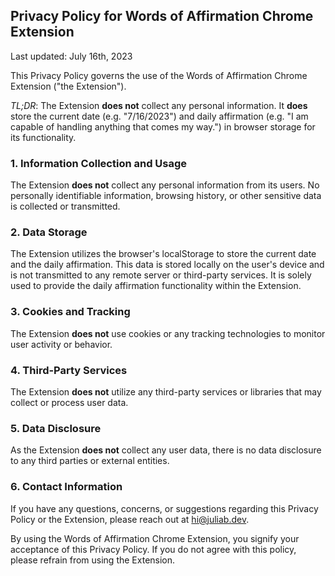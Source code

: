 ## Privacy Policy for Words of Affirmation Chrome Extension

Last updated: July 16th, 2023

This Privacy Policy governs the use of the Words of Affirmation Chrome Extension ("the Extension"). 

*TL;DR*: The Extension **does not** collect any personal information. It **does** store the current date (e.g. "7/16/2023") and daily affirmation (e.g. "I am capable of handling anything that comes my way.") in browser storage for its functionality.

### 1. Information Collection and Usage
The Extension **does not** collect any personal information from its users. No personally identifiable information, browsing history, or other sensitive data is collected or transmitted.

### 2. Data Storage
The Extension utilizes the browser's localStorage to store the current date and the daily affirmation. This data is stored locally on the user's device and is not transmitted to any remote server or third-party services. It is solely used to provide the daily affirmation functionality within the Extension.

### 3. Cookies and Tracking
The Extension **does not** use cookies or any tracking technologies to monitor user activity or behavior.

### 4. Third-Party Services
The Extension **does not** utilize any third-party services or libraries that may collect or process user data.

### 5. Data Disclosure
As the Extension **does not** collect any user data, there is no data disclosure to any third parties or external entities.

### 6. Contact Information
If you have any questions, concerns, or suggestions regarding this Privacy Policy or the Extension, please reach out at hi@juliab.dev.

By using the Words of Affirmation Chrome Extension, you signify your acceptance of this Privacy Policy. If you do not agree with this policy, please refrain from using the Extension.